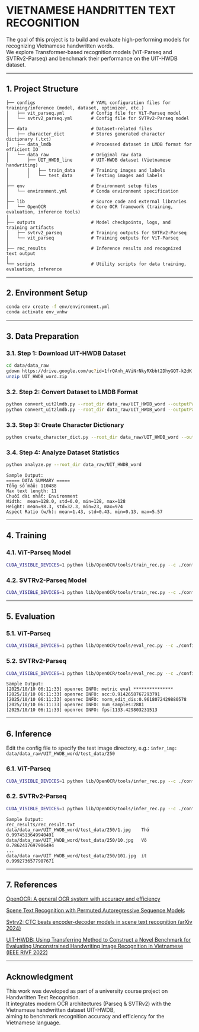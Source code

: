 # VIETNAMESE HANDRITTEN TEXT RECOGNITION

The goal of this project is to build and evaluate high-performing models for recognizing Vietnamese handwritten words.  
We explore Transformer-based recognition models (ViT-Parseq and SVTRv2-Parseq) and benchmark their performance on the UIT-HWDB dataset.

---

## 1. Project Structure
```
├── configs                     # YAML configuration files for training/inference (model, dataset, optimizer, etc.)
│   ├── vit_parseq.yml          # Config file for ViT-Parseq model
│   └── svtrv2_parseq.yml       # Config file for SVTRv2-Parseq model
│
├── data                        # Dataset-related files
│   ├── character_dict          # Stores generated character dictionary (.txt)
│   ├── data_lmdb               # Processed dataset in LMDB format for efficient IO
│   └── data_raw                # Original raw data
│       ├── UIT_HWDB_line       # UIT-HWDB dataset (Vietnamese handwriting)
│       │   ├── train_data      # Training images and labels
│       │   └── test_data       # Testing images and labels
│
├── env                         # Environment setup files
│   └── environment.yml         # Conda environment specification
│
├── lib                         # Source code and external libraries
│   └── OpenOCR                 # Core OCR framework (training, evaluation, inference tools)
│
├── outputs                     # Model checkpoints, logs, and training artifacts
│   ├── svtrv2_parseq           # Training outputs for SVTRv2-Parseq
│   └── vit_parseq              # Training outputs for ViT-Parseq
│
├── rec_results                 # Inference results and recognized text output
│
└── scripts                     # Utility scripts for data training, evaluation, inference
```

---

## 2. Environment Setup
```bash
conda env create -f env/environment.yml
conda activate env_vnhw
```

---

## 3. Data Preparation

### 3.1. Step 1: Download UIT-HWDB Dataset
```bash
cd data/data_raw
gdown https://drive.google.com/uc?id=1frQAnh_AViNrNkyRXbbt2DhyGQT-k2dK
unzip UIT_HWDB_word.zip 
```

### 3.2. Step 2: Convert Dataset to LMDB Format
```bash
python convert_uit2lmdb.py --root_dir data_raw/UIT_HWDB_word --outputPath data_lmdb/train --split train_data
python convert_uit2lmdb.py --root_dir data_raw/UIT_HWDB_word --outputPath data_lmdb/test --split test_data
```

### 3.3. Step 3: Create Character Dictionary
```bash
python create_character_dict.py --root_dir data_raw/UIT_HWDB_word --output_path uit_hwdb_word.txt
```

### 3.4. Step 4: Analyze Dataset Statistics
```bash
python analyze.py --root_dir data_raw/UIT_HWDB_word
```
```
Sample Output:
===== DATA SUMMARY =====
Tổng số mẫu: 110488
Max text length: 11
Chuỗi dài nhất: Environment
Width:  mean=128.0, std=0.0, min=128, max=128
Height: mean=98.3, std=32.3, min=23, max=974
Aspect Ratio (w/h): mean=1.43, std=0.43, min=0.13, max=5.57
```

---

## 4. Training

### 4.1. ViT-Parseq Model
```bash
CUDA_VISIBLE_DEVICES=1 python lib/OpenOCR/tools/train_rec.py --c ./configs/vit_parseq.yml
```

### 4.2. SVTRv2-Parseq Model
```bash
CUDA_VISIBLE_DEVICES=1 python lib/OpenOCR/tools/train_rec.py --c ./configs/svrtv2_parseq.yml
```

---

## 5. Evaluation

### 5.1. ViT-Parseq
```bash
CUDA_VISIBLE_DEVICES=1 python lib/OpenOCR/tools/eval_rec.py --c ./configs/vit_parseq.yml
```

### 5.2. SVTRv2-Parseq
```bash
CUDA_VISIBLE_DEVICES=1 python lib/OpenOCR/tools/eval_rec.py --c ./configs/svrtv2_parseq.yml
```
```
Sample Output:
[2025/10/10 06:11:33] openrec INFO: metric eval ***************
[2025/10/10 06:11:33] openrec INFO: acc:0.9142658767293791
[2025/10/10 06:11:33] openrec INFO: norm_edit_dis:0.9618072429880578
[2025/10/10 06:11:33] openrec INFO: num_samples:2881
[2025/10/10 06:11:33] openrec INFO: fps:1133.429803231513
```
---

## 6. Inference

Edit the config file to specify the test image directory, e.g.: ```infer_img: data/data_raw/UIT_HWDB_word/test_data/250```

### 6.1. ViT-Parseq
```bash
CUDA_VISIBLE_DEVICES=1 python lib/OpenOCR/tools/infer_rec.py --c ./configs/vit_parseq.yml
```
### 6.2. SVTRv2-Parseq
```bash
CUDA_VISIBLE_DEVICES=1 python lib/OpenOCR/tools/infer_rec.py --c ./configs/svrtv2_parseq.yml
```
```
Sample Output:
rec_results/rec_result.txt
data/data_raw/UIT_HWDB_word/test_data/250/1.jpg    Thứ    0.9974513649940491
data/data_raw/UIT_HWDB_word/test_data/250/10.jpg   Võ     0.7862417697906494
...
data/data_raw/UIT_HWDB_word/test_data/250/101.jpg  ít     0.9992736577987671
```
---

## 7. References

[OpenOCR: A general OCR system with accuracy and efficiency](https://github.com/Topdu/OpenOCR)

[Scene Text Recognition with Permuted Autoregressive Sequence Models](https://arxiv.org/pdf/2207.06966)

[Svtrv2: CTC beats encoder-decoder models in scene text recognition (arXiv 2024)](https://arxiv.org/abs/2411.15858)

[UIT-HWDB: Using Transferring Method to Construct a Novel Benchmark for Evaluating Unconstrained Handwriting Image Recognition in Vietnamese (IEEE RIVF 2022)](https://doi.org/10.1109/RIVF55975.2022.10013898)

---

## Acknowledgment

This work was developed as part of a university course project on Handwritten Text Recognition.  
It integrates modern OCR architectures (Parseq & SVTRv2) with the Vietnamese handwritten dataset UIT-HWDB,  
aiming to benchmark recognition accuracy and efficiency for the Vietnamese language.
